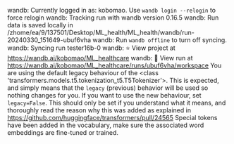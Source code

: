 wandb: Currently logged in as: kobomao. Use `wandb login --relogin` to force relogin
wandb: Tracking run with wandb version 0.16.5
wandb: Run data is saved locally in /zhome/ea/9/137501/Desktop/ML_health/ML_health/wandb/run-20240330_151649-ubuf6vha
wandb: Run `wandb offline` to turn off syncing.
wandb: Syncing run tester16b-0
wandb: ⭐️ View project at https://wandb.ai/kobomao/ML_healthcare
wandb: 🚀 View run at https://wandb.ai/kobomao/ML_healthcare/runs/ubuf6vha/workspace
You are using the default legacy behaviour of the <class 'transformers.models.t5.tokenization_t5.T5Tokenizer'>. This is expected, and simply means that the `legacy` (previous) behavior will be used so nothing changes for you. If you want to use the new behaviour, set `legacy=False`. This should only be set if you understand what it means, and thoroughly read the reason why this was added as explained in https://github.com/huggingface/transformers/pull/24565
Special tokens have been added in the vocabulary, make sure the associated word embeddings are fine-tuned or trained.
